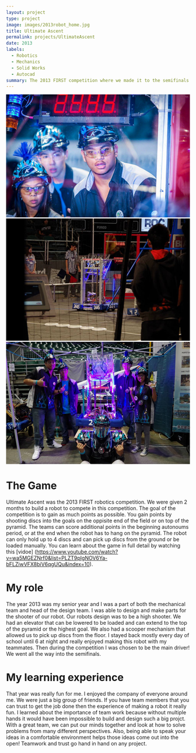```yaml
---
layout: project
type: project
image: images/2013robot_home.jpg
title: Ultimate Ascent
permalink: projects/UltimateAscent
date: 2013
labels:
  - Robotics
  - Mechanics
  - Solid Works
  - Autocad
summary: The 2013 FIRST competition where we made it to the semifinals!
---
```


<div class="ui small rounded images">
  <img class="ui image" src="../images/2013competition2445.jpg">
  <img class="ui image" src="../images/2013competitionRobot.jpg">
  <img class="ui image" src="../images/2013team2445.jpg">
</div>

# The Game

Ultimate Ascent was the 2013 FIRST robotics competition. We were given 2 months to build a robot to compete in this competition. The goal of the competition is to gain as much points as possible. You gain points by shooting discs into the goals on the oppisite end of the field or on top of the pyramid. The teams can score additional points in the beginning autonoums period, or at the end when the robot has to hang on the pyramid. The robot can only hold up to 4 discs and can pick up discs from the ground or be loaded manually. You can learn about the game in full detail by watching this [vidoe] (https://www.youtube.com/watch?v=wa5MGEZNrf0&list=PLZT9pIgNOV6Ya-bFLZiwVFX8biV6qgUQu&index=10).

# My role

The year 2013 was my senior year and I was a part of both the mechanical team and head of the design team. I was able to design and make parts for the shooter of our robot. Our robots design was to be a high shooter. We had an elevator that can be lowered to be loaded and can extend to the top of the pyramid or the highest goal. We also had a scooper mechanism that allowed us to pick up discs from the floor. I stayed back mostly every day of school until 6 at night and really enjoyed making this robot with my teammates.  Then during the competition I was chosen to be the main driver! We went all the way into the semifinals.
 
# My learning experience

That year was really fun for me. I enjoyed the company of everyone around me. We were just a big group of friends. If you have team members that you can trust to get the job done then the experience of making a robot it really fun. I learned about the importance of team work because without multiple hands it would have been impossible to build and design such a big projct. With a great team, we can put our minds together and look at how to solve problems from many different perspectives. Also, being able to speak your ideas in a comfortable environment helps those ideas come out into the open! Teamwork and trust go hand in hand on any project.
